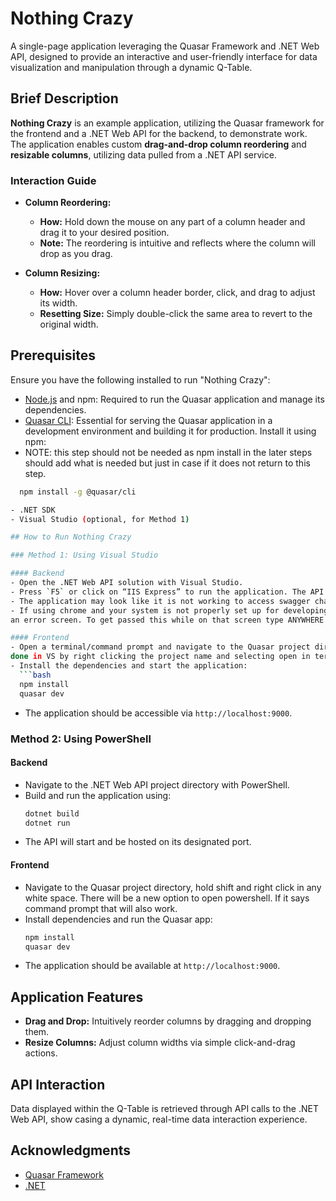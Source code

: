 # Nothing Crazy

A single-page application leveraging the Quasar Framework and .NET Web API, designed to provide an interactive and 
user-friendly interface for data visualization and manipulation through a dynamic Q-Table.

## Brief Description

**Nothing Crazy** is an example application, utilizing the Quasar framework for the frontend and 
a .NET Web API for the backend, to demonstrate work. The application enables 
custom **drag-and-drop column reordering** and **resizable columns**, utilizing data pulled from a .NET API service.

### Interaction Guide

- **Column Reordering:**
  - **How:** Hold down the mouse on any part of a column header and drag it to your desired position.
  - **Note:** The reordering is intuitive and reflects where the column will drop as you drag.
    
- **Column Resizing:**
  - **How:** Hover over a column header border, click, and drag to adjust its width.
  - **Resetting Size:** Simply double-click the same area to revert to the original width.

## Prerequisites

Ensure you have the following installed to run "Nothing Crazy":

- [Node.js](https://nodejs.org/) and npm: Required to run the Quasar application and manage its dependencies.
- [Quasar CLI](https://quasar.dev/quasar-cli/installation): Essential for serving the Quasar application in a 
development environment and building it for production. Install it using npm:
- NOTE: this step should not be needed as npm install in the later steps should add what is needed but just 
in case if it does not return to this step.  
```bash
  npm install -g @quasar/cli

- .NET SDK
- Visual Studio (optional, for Method 1)

## How to Run Nothing Crazy

### Method 1: Using Visual Studio

#### Backend
- Open the .NET Web API solution with Visual Studio.
- Press `F5` or click on “IIS Express” to run the application. The API should start on a development server.
- The application may look like it is not working to access swagger change the URL to localhost:7276/swagger.
- If using chrome and your system is not properly set up for developing with self signed SSL certs you may get 
an error screen. To get passed this while on that screen type ANYWHERE "thisisunsafe" no quotes. There is no text box just type it while in the window. Yes I also think this is a crazy thing...

#### Frontend
- Open a terminal/command prompt and navigate to the Quasar project directory (NothingCrazy). This can also be 
done in VS by right clicking the project name and selecting open in terminal.
- Install the dependencies and start the application:
  ```bash
  npm install
  quasar dev
  ```
- The application should be accessible via `http://localhost:9000`.

### Method 2: Using PowerShell

#### Backend
- Navigate to the .NET Web API project directory with PowerShell.
- Build and run the application using:
  ```powershell
  dotnet build
  dotnet run
  ```
- The API will start and be hosted on its designated port.

#### Frontend
- Navigate to the Quasar project directory, hold shift and right click in any white space. There will be a 
new option to open powershell. If it says command prompt that will also work.
- Install dependencies and run the Quasar app:
  ```powershell
  npm install
  quasar dev
  ```
- The application should be available at `http://localhost:9000`.

## Application Features

- **Drag and Drop:** Intuitively reorder columns by dragging and dropping them.
- **Resize Columns:** Adjust column widths via simple click-and-drag actions.
  
## API Interaction

Data displayed within the Q-Table is retrieved through API calls to the .NET Web API, show casing  a dynamic, 
real-time data interaction experience.

## Acknowledgments

- [Quasar Framework](https://quasar.dev/)
- [.NET](https://dotnet.microsoft.com/)
```